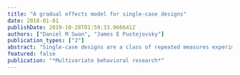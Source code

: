 ```yaml
---
title: "A gradual effects model for single-case designs"
date: 2018-01-01
publishDate: 2019-10-28T01:59:33.066641Z
authors: ["Daniel M Swan", "James E Pustejovsky"]
publication_types: ["2"]
abstract: "Single-case designs are a class of repeated measures experiments used to evaluate the effects of interventions for small or specialized populations, such as individuals with low-incidence disabilities. There has been growing interest in systematic reviews and syntheses of evidence from single-case designs, but there remains a need to further develop appropriate statistical models and effect sizes for data from the designs. We propose a novel model for single-case data that exhibit nonlinear time trends created by an intervention that produces gradual effects, which build up and dissipate over time. The model expresses a structural relationship between a pattern of treatment assignment and an outcome variable, making it appropriate for both treatment reversal and multiple baseline designs. It is formulated as a generalized linear model so that it can be applied to outcomes measured as frequency counts or proportions, both of which are commonly used in single-case research, while providing readily interpretable effect size estimates such as log response ratios or log odds ratios. We demonstrate the gradual effects model by applying it to data from a single-case study and examine the performance of proposed estimation methods in a Monte Carlo simulation of frequency count data."
featured: false
publication: "*Multivariate behavioral research*"
---
```


